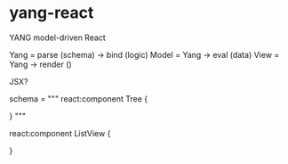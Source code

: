 # yang-react

YANG model-driven React


Yang  = parse (schema) -> bind (logic)
Model = Yang -> eval (data)
View  = Yang -> render ()

JSX?

schema = """
  react:component Tree {
    
  }
  """

react:component ListView {
  
}

